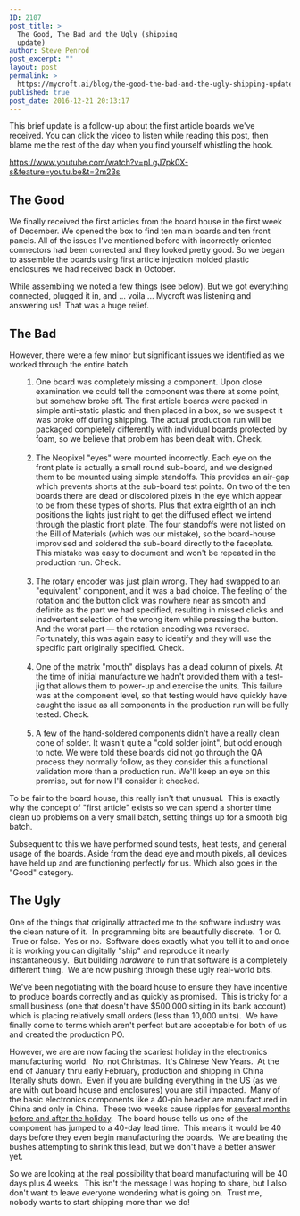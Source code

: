 ```yaml
---
ID: 2107
post_title: >
  The Good, The Bad and the Ugly (shipping
  update)
author: Steve Penrod
post_excerpt: ""
layout: post
permalink: >
  https://mycroft.ai/blog/the-good-the-bad-and-the-ugly-shipping-update/
published: true
post_date: 2016-12-21 20:13:17
---
```

This brief update is a follow-up about the first article boards we've received. You can click the video to listen while reading this post, then blame me the rest of the day when you find yourself whistling the hook.

https://www.youtube.com/watch?v=pLgJ7pk0X-s&feature=youtu.be&t=2m23s
<h2>The Good</h2>
We finally received the first articles from the board house in the first week of December. We opened the box to find ten main boards and ten front panels. All of the issues I've mentioned before with incorrectly oriented connectors had been corrected and they looked pretty good. So we began to assemble the boards using first article injection molded plastic enclosures we had received back in October.

While assembling we noted a few things (see below). But we got everything connected, plugged it in, and ... voila ... Mycroft was listening and answering us!  That was a huge relief.
<h2>The Bad</h2>
However, there were a few minor but significant issues we identified as we worked through the entire batch.
<ul>
<ol>
 	<li>One board was completely missing a component. Upon close examination we could tell the component was there at some point, but somehow broke off. The first article boards were packed in simple anti-static plastic and then placed in a box, so we suspect it was broke off during shipping. The actual production run will be packaged completely differently with individual boards protected by foam, so we believe that problem has been dealt with. Check.<br/>&nbsp;</li>
 	<li>The Neopixel "eyes" were mounted incorrectly. Each eye on the front plate is actually a small round sub-board, and we designed them to be mounted using simple standoffs. This provides an air-gap which prevents shorts at the sub-board test points. On two of the ten boards there are dead or discolored pixels in the eye which appear to be from these types of shorts. Plus that extra eighth of an inch positions the lights just right to get the diffused effect we intend through the plastic front plate. The four standoffs were not listed on the Bill of Materials (which was our mistake), so the board-house improvised and soldered the sub-board directly to the faceplate. This mistake was easy to document and won't be repeated in the production run. Check.<br/>&nbsp;</li>
 	<li>The rotary encoder was just plain wrong. They had swapped to an "equivalent" component, and it was a bad choice. The feeling of the rotation and the button click was nowhere near as smooth and definite as the part we had specified, resulting in missed clicks and inadvertent selection of the wrong item while pressing the button. And the worst part — the rotation encoding was reversed. Fortunately, this was again easy to identify and they will use the specific part originally specified. Check.<br/>&nbsp;</li>
 	<li>One of the matrix "mouth" displays has a dead column of pixels. At the time of initial manufacture we hadn't provided them with a test-jig that allows them to power-up and exercise the units. This failure was at the component level, so that testing would have quickly have caught the issue as all components in the production run will be fully tested. Check.<br/>&nbsp;</li>
 	<li>A few of the hand-soldered components didn't have a really clean cone of solder. It wasn't quite a "cold solder joint", but odd enough to note. We were told these boards did not go through the QA process they normally follow, as they consider this a functional validation more than a production run. We'll keep an eye on this promise, but for now I'll consider it checked.</li>
</ol>
</ul>
To be fair to the board house, this really isn't that unusual.  This is exactly why the concept of "first article" exists so we can spend a shorter time clean up problems on a very small batch, setting things up for a smooth big batch.

Subsequent to this we have performed sound tests, heat tests, and general usage of the boards. Aside from the dead eye and mouth pixels, all devices have held up and are functioning perfectly for us. Which also goes in the "Good" category.
<h2>The Ugly</h2>
One of the things that originally attracted me to the software industry was the clean nature of it.  In programming bits are beautifully discrete.  1 or 0.  True or false.  Yes or no.  Software does exactly what you tell it to and once it is working you can digitally "ship" and reproduce it nearly instantaneously.  But building <em>hardware</em> to run that software is a completely different thing.  We are now pushing through these ugly real-world bits.

We've been negotiating with the board house to ensure they have incentive to produce boards correctly and as quickly as promised.  This is tricky for a small business (one that doesn't have $500,000 sitting in its bank account) which is placing relatively small orders (less than 10,000 units).  We have finally come to terms which aren't perfect but are acceptable for both of us and created the production PO.

However, we are are now facing the scariest holiday in the electronics manufacturing world.  No, not Christmas.  It's Chinese New Years.  At the end of January thru early February, production and shipping in China literally shuts down.  Even if you are building everything in the US (as we are with out board house and enclosures) you are still impacted.  Many of the basic electronics components like a 40-pin header are manufactured in China and only in China.  These two weeks cause ripples for <a href="http://www.ewmfg.com/chinese-new-year/">several months before and after the holiday</a>.  The board house tells us one of the component has jumped to a 40-day lead time.  This means it would be 40 days before they even begin manufacturing the boards.  We are beating the bushes attempting to shrink this lead, but we don't have a better answer yet.

So we are looking at the real possibility that board manufacturing will be 40 days plus 4 weeks.  This isn't the message I was hoping to share, but I also don't want to leave everyone wondering what is going on.  Trust me, nobody wants to start shipping more than we do!